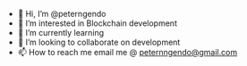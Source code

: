- 👋 Hi, I’m @peterngendo
- 👀 I’m interested in Blockchain development
- 🌱 I’m currently learning 
- 💞️ I’m looking to collaborate on development
- 📫 How to reach me email me @ peternngendo@gmail.com

<!---
peterngendo/peterngendo is a ✨ special ✨ repository because its `README.md` (this file) appears on your GitHub profile.
You can click the Preview link to take a look at your changes.
--->
